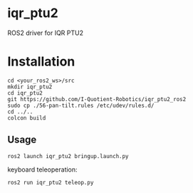 # iqr_ptu2

ROS2 driver for IQR PTU2

# Installation

```shell
cd <your_ros2_ws>/src
mkdir iqr_ptu2
cd iqr_ptu2
git https://github.com/I-Quotient-Robotics/iqr_ptu2_ros2
sudo cp ./56-pan-tilt.rules /etc/udev/rules.d/
cd ../..
colcon build
```

## Usage

```shell
ros2 launch iqr_ptu2 bringup.launch.py
```

keyboard teleoperation:

```shell
ros2 run iqr_ptu2 teleop.py
```